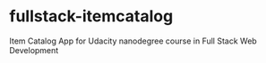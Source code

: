 # fullstack-itemcatalog
Item Catalog App for Udacity nanodegree course in Full Stack Web Development
